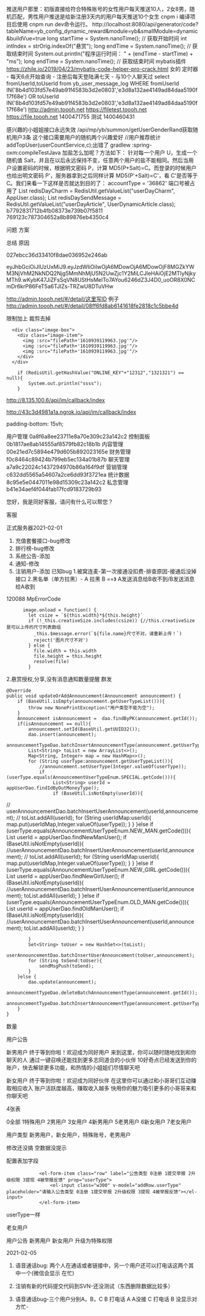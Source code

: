 推送用户那里：初版直接给符合特殊账号的女性用户每天推送10人，2女8男，随机匹配，男性用户推送是给新注册3天内的用户每天推送10个女生
cnpm i 编译项目后使用 cnpm run dev命令运行。
http://localhost:8080/api/generator/code?tableName=yb_config_dynamic_reward&module=yb&smallModule=dynamic&buildVue=true
long startTime = System.nanoTime(); // 获取开始时间
int intIndex = strOrig.indexOf("悬赏");
long endTime = System.nanoTime(); // 获取结束时间
System.out.println("程序运行时间： " + (endTime - startTime) + "ms");
long endTime = System.nanoTime(); // 获取结束时间
mybatis插件 https://zhile.io/2019/04/23/mybatis-code-helper-pro-crack.html
女的
定时器 - 每天6点开始查询 - 注册后每天登陆满七天 - 与10个人聊天过
select fromUserId,toUserId from yb_user_message_log  WHERE 
fromUserId IN('8b4d103fd57e49ab91f4583b3d2e0803','e3d8a132ae4149ad84daa5190f17f68e')
OR
toUserId IN('8b4d103fd57e49ab91f4583b3d2e0803','e3d8a132ae4149ad84daa5190f17f68e')
http://admin.toooh.net
https://filetest.toooh.net
https://file.toooh.net
1400471755 测试
1400460431

感兴趣的小姐姐接口永远失效
/api/mp/yb/summon/getUserGenderRand获取随机用户3条  这个接口需要用户的随机两个兴趣爱好
//用户推荐统计
addTopUser(userCountService,c);出错了
gradlew :spring-oxm:compileTestJava
加盐怎么加呢？方法如下：
针对每一个用户 U，生成一个随机值 Salt，并且在以后永远保持不变，任意两个用户的盐不能相同。然后当用户设置密码的时候，根据明文密码 P，计算 MD5(P+Salt)=C。而登录的时候用户也给出明文密码 P'，服务器拿到之后同样计算 MD5(P'+Salt)=C'，看 C'是否等于 C。我们来看一下这样是否就达到目的了：
accountType = '36862'
端口号被占用了
List<AppUser> redisDayCharm = RedisUtil.getValueList("userDayCharm", AppUser.class);
List<UserDynamicArticle> redisDaySendMessage = RedisUtil.getValueList("userDayArticle", UserDynamicArticle.class);
b7792831712b4fb08373e739b07f5811
769123c787304652a8b89876eb4350c4

问题
方案

总结
原因

027ebcc36d33410f8dae036952e246ab

eyJhbGciOiJIUzUxMiJ9.eyJzdWIiOiIwOjA6MDowOjA6MDowOjF8MGZkYWM3NjVhM2NkNDQ2Njg5MmNhMjU5N2UwZjc1Y2MiLCJleHAiOjE2MTIyNjkyMTh9.wKybK47JiZFsSqVN8UStHsMelTo7AYou6246dZ3J4D0_uoOR8X0NCmDr6krP86FeT5a6TJIZs-TRZwU8DTuVHw


http://admin.toooh.net/#/detail/这里写ID
例子
http://admin.toooh.net/#/detail/08ff6fd8ab6141618fe2818c1c5bbe4d

限制加上 裁剪去掉

      <div class="image-box">
        <div class="image-item">
          <img :src="filePath+'1610939119963.jpg'"/>
          <img :src="filePath+'1610939119963.jpg'"/>
          <img :src="filePath+'1610939119963.jpg'"/>
        </div>
      </div>

        if (RedisUtil.getHashValue("ONLINE_KEY"+"12312","1321321") == null){
            System.out.println("ssss");
        }



http://8.135.100.6/api/im/callback/index

http://43c3d4981a1a.ngrok.io/api/im/callback/index

padding-bottom: 15vh;

用户管理 0a8f6a8ee23711e8a70e309c23a142c2
控制面板 0b1817ae8ab14555af8579fb82c18b1b
内容管理 00e21ed7c5894e479d605b892023165e
财务管理 f0c8464c89424b799eb5ec134a01b87b
聊天管理 a7a9c22024c1437294970b86a164f9df
营销管理 c632dd5565a54607a2ce6dd93f3721ea
统计数据 8c95e5e0447011e98d15309c23a142c2
私念管理 b41e34aef4f044fab17fcd9183729b93

您好，我是同好客服，请问有什么可以帮您？

客服

正式服务器2021-02-01
1. 充值套餐接口-bug修改
2. 排行榜-bug修改
3. 系统公告-添加
4. 通知-修改
5. 注销用户-添加
已知bug
1.被窝连麦-第一次接通没扣费-排查原因-接通后没掉接口
2.黑名单（单方拉黑）- A 拉黑 B ==》 A发送消息给B收不到/B发送消息给A收到

120088 
MpErrorCode


          image.onload = function() {
            let csize = `${this.width}*${this.height}`
            if (!_this.creativeSize.includes(csize)) {//this.creativeSize是可以上传的尺寸列表数组
              _this.$message.error(`${file.name}尺寸不对，请重新上传！`)
              reject('图片尺寸不对')
            } else {
              file.width = this.width
              file.height = this.height
              resolve(file)
            }
2.悬赏授权,分享,没有消息通知数量提醒
群发

<!--          <el-tab-pane label="公告管理员资料" name="second">-->
<!--            <search-box @reset-search="baseResetSearch" @action="loadData" v-model="searchObj.title" placeholder="">-->
<!--              <el-button  @click="add()">添加</el-button>-->
<!--            </search-box>-->

<!--            <el-table :data="tableData" style="width: 100%"  border stripe v-loading="loading" @selection-change="selectionBaseChange"  element-loading-text="拼命加载中">-->
<!--              <el-table-column type="index" label="序号" width="50"></el-table-column>-->
<!--              <el-table-column prop="avatarUrl" label="公告头像" width="180">-->
<!--                <template slot-scope="scope">-->
<!--                  <img :src="filePath+scope.row.avatarUrl"  width="120px">-->
<!--                </template>-->
<!--              </el-table-column>-->
<!--              <el-table-column prop="userName" label="公告名称" width="100"></el-table-column>-->
<!--              <el-table-column label="操作">-->
<!--                <template slot-scope="scope">-->
<!--                  <el-button-group>-->
<!--                    <el-button size="mini" type="primary" icon="el-icon-edit" @click="edit(scope.row)" >编辑</el-button>-->
<!--                    <el-button size="mini" type="danger" icon="el-icon-delete" @click="del(scope.row.id)" >删除</el-button>-->
<!--                  </el-button-group>-->
<!--                </template>-->
<!--              </el-table-column>-->
<!--            </el-table>-->

<!--          </el-tab-pane>-->

    @Override
    public void updateOrAddAnnouncement(Announcement announcement) {
        if (BaseUtil.isEmpty(announcement.getUserTypeList())){
            throw new NonePrintException("用户类型不能为空");
        }
        Announcement isAnnouncement =  dao.findByPK(announcement.getId());
        if(isAnnouncement == null){
            announcement.setId(BaseUtil.getUUID32());
            dao.insert(announcement);
            announcementTypeDao.batchInsertAnnouncementType(announcement.getUserTypeList(),announcement.getId());
            List<String> toList = new ArrayList<>();
            Map<String, Integer> map = new HashMap<>();
            for (String userType:announcement.getUserTypeList()){
                //announcement.setUserType(Integer.valueOf(userType));
                if (userType.equals(AnnouncementUserTypeEnum.SPECIAL.getCode())){
                     List<String> userId = appUserDao.findIdByOutMoneyType();
                     if (BaseUtil.isNotEmpty(userId)){
//                         userAnnouncementDao.batchInsertUserAnnouncement(userId,announcement);
//                         toList.addAll(userId);
                         for (String userIdMap:userId){
                             map.put(userIdMap,Integer.valueOf(userType));
                         }
                     }
                }else if (userType.equals(AnnouncementUserTypeEnum.NEW_MAN.getCode())){
                    List<String> userId = appUserDao.findNewManUser();
                    if (BaseUtil.isNotEmpty(userId)){
                        //userAnnouncementDao.batchInsertUserAnnouncement(userId,announcement);
//                        toList.addAll(userId);
                        for (String userIdMap:userId){
                            map.put(userIdMap,Integer.valueOf(userType));
                        }
                    }
                }else if (userType.equals(AnnouncementUserTypeEnum.NEW_GIRL.getCode())){
                    List<String> userId = appUserDao.findNewGirlUser();
                    if (BaseUtil.isNotEmpty(userId)){
                        //userAnnouncementDao.batchInsertUserAnnouncement(userId,announcement);
                        toList.addAll(userId);
                    }
                }else if (userType.equals(AnnouncementUserTypeEnum.OLD_MAN.getCode())){
                    List<String> userId = appUserDao.findOldManUser();
                    if (BaseUtil.isNotEmpty(userId)){
                        //userAnnouncementDao.batchInsertUserAnnouncement(userId,announcement);
                        toList.addAll(userId);
                    }
                }

            }
            Set<String> toUser = new HashSet<>(toList);
            userAnnouncementDao.batchInsertUserAnnouncement(toUser,announcement);
            for (String toSend:toUser){
                sendMsgPush(toSend);
            }
        }else {
            dao.update(announcement);
            announcementTypeDao.deleteBatchAnnouncementType(announcement.getId());
            announcementTypeDao.batchInsertAnnouncementType(announcement.getUserTypeList(),announcement.getId());
        }
    }



数量


用户公告

新男用户
终于等到你啦！欢迎成为同好用户
来到这里，你可以随时随地找到和你聊天的人
通过一键召唤还能找到更多志同道合的小伙伴
10好奇点已经发送到你的账户，快去解锁更多功能，和热情的小姐姐们尽情聊天吧

新女用户
终于等到你啦！欢迎成为同好伙伴
在这里你可以通过和小哥哥们互动赚取相应收入
账户活跃度越高，赚取收入越多
快用你的魅力吸引更多的小哥哥来和你聊天吧


4张表


0全部 1特殊用户 2男用户 3女用户 4新男用户 5老男用户 6新女用户 7老女用户


用户类型
新男用户，新女用户，特殊账号，老男用户


修改还没搞
空数据没提示

配置表加字段


                <el-form-item class="row" label="公告类型 0注册 1提交举报 2升级权限 3提现 4被举报反馈" prop="userType">
                    <el-input class="w300" v-model="addRow.userType" placeholder="请输入公告类型 0注册 1提交举报 2升级权限 3提现 4被举报反馈"></el-input>
                </el-form-item>


userType一样


老女用户

用户公告
新男用户
新女用户
升级为特殊权限

2021-02-05
1. 语音通话bug: 两个人在通话或者链接中，另一个用户还可以打电话这两个其中一个(微信会显示 在忙)
2. 注销有新的代码提交代码到SVN-还没测试（东西删除数据比较多）



	
1. 语音通话bug-三个用户分别A，B，C
	B 打电话 A A没接
	C 打电话 B 没显示对方忙-